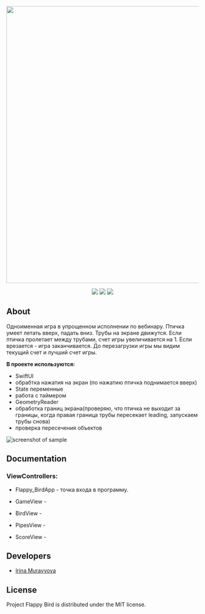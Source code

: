 <p align="center">
      <img src="https://i.ibb.co/qmqv7ZY/2024-04-13-17-42-50.png" width="726">
</p>

<p align="center">
   <img src="https://img.shields.io/badge/Engine-XCode v15.3-blueviolet">
   <img src="https://img.shields.io/badge/Version-v1.0-blue">
   <img src="https://img.shields.io/badge/License-MIT-green">
</p>

## About
Одноименная игра в упрощенном исполнении по вебинару. 
Птичка умеет летать вверх, падать вниз. Трубы на экране движутся.
Если птичка пролетает между трубами, счет игры увеличивается на 1. Если врезается - игра заканчивается.
До перезагрузки игры мы видим текущий счет и лучший счет игры.

**В проекте используются:**

* SwiftUI
* обрабтка нажатия на экран (по нажатию птичка поднимается вверх)
* State переменные
* работа с таймером
* GeometryReader
* обработка границ экрана(проверяю, что птичка не выходит за границы, когда правая граница трубы пересекает leading, запускаем трубы снова)
* проверка пересечения объектов


![screenshot of sample](https://i.ibb.co/7NFhZ9X/flappy-bird.png)

## Documentation

### ViewControllers:

* Flappy_BirdApp - точка входа в программу.
     
  
* GameView - 
  
* BirdView -
  
* PipesView -
  
* ScoreView -
  

## Developers

- [Irina Muravyova](https://github.com/IrinaMuravyova)

## License
Project Flappy Bird is distributed under the MIT license.
